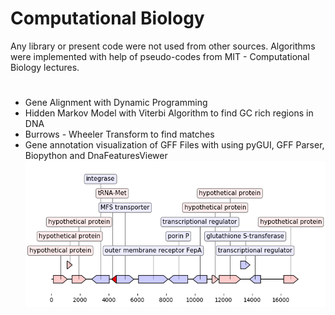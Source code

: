 # Computational Biology
Any library or present code were not used from other sources. Algorithms were implemented with help of pseudo-codes from MIT - Computational Biology lectures.  
#
- Gene Alignment with Dynamic Programming
- Hidden Markov Model with Viterbi Algorithm to find GC rich regions in DNA
- Burrows - Wheeler Transform to find matches 
- Gene annotation visualization of GFF Files with using pyGUI, GFF Parser, Biopython and DnaFeaturesViewer
![](https://github.com/recepcanaltinbag/Bioinformatics/blob/master/GenomeAnnotation/sequence062.png)

